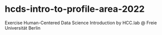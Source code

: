 # hcds-intro-to-profile-area-2022
Exercise Human-Centered Data Science Introduction by HCC.lab @ Freie Universität Berlin 
